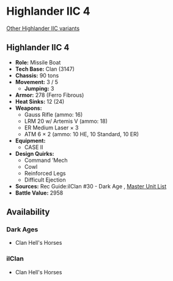 # Highlander IIC 4 

[Other Highlander IIC variants](../highlander_iic.md) 

## Highlander IIC 4 

- **Role:** Missile Boat 
- **Tech Base:** Clan (3147) 
- **Chassis:** 90 tons 
- **Movement:** 3 / 5 
  - **Jumping:** 3 
- **Armor:** 278 (Ferro Fibrous) 
- **Heat Sinks:** 12 (24) 
- **Weapons:** 
  - Gauss Rifle (ammo: 16) 
  - LRM 20 w/ Artemis V (ammo: 18) 
  - ER Medium Laser × 3 
  - ATM 6 × 2 (ammo: 10 HE, 10 Standard, 10 ER) 
- **Equipment:** 
  - CASE II 
- **Design Quirks:** 
  - Command ’Mech 
  - Cowl 
  - Reinforced Legs 
  - Difficult Ejection 
- **Sources:** Rec Guide:ilClan #30 - Dark Age , [Master Unit List](http://masterunitlist.info/Unit/Details/9433) 
- **Battle Value:** 2958 

## Availability 

### Dark Ages 

- Clan Hell's Horses 

### ilClan 

- Clan Hell's Horses 

